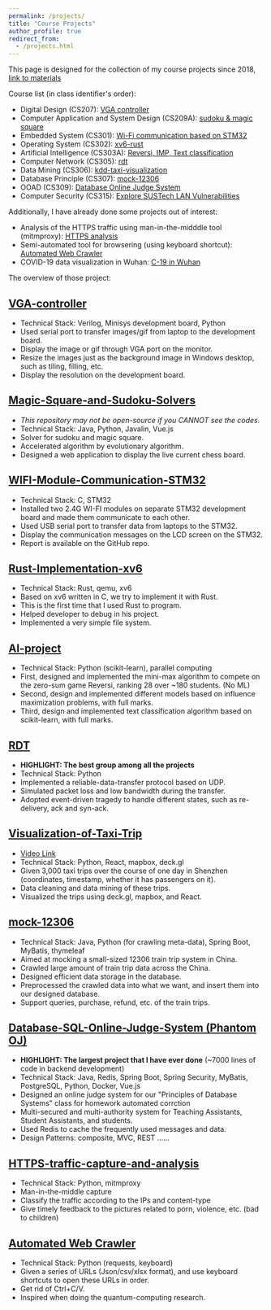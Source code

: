 ```yaml
---
permalink: /projects/
title: "Course Projects"
author_profile: true
redirect_from:
  - /projects.html
---
```


This page is designed for the collection of my course projects since 2018, [link to materials](https://github.com/lethal233/course-collections)

Course list (in class identifier's order):

- Digital Design (CS207): [VGA controller](https://github.com/assign-D-D/simple_VGA)
- Computer Application and System Design (CS209A): [sudoku & magic square](https://github.com/quantum-square)
- Embedded System (CS301): [Wi-Fi communication based on STM32](https://github.com/CS301-sustech-zmfl/wifi-communication)
- Operating System (CS302): [xv6-rust](https://github.com/CS301-sustech-zmfl/xv6-rust)
- Artificial Intelligence (CS303A): [Reversi, IMP, Text classification](https://github.com/lethal233/CS303A-projects)
- Computer Network (CS305): [rdt](https://github.com/zero-day-rdt/RDT)
- Data Mining (CS306): [kdd-taxi-visualization](https://github.com/kdd-taxi-visualization)
- Database Principle (CS307): [mock-12306](https://github.com/Select-60321/select-60321)
- OOAD (CS309): [Database Online Judge System](https://github.com/Phantom-OJ)
- Computer Security (CS315): [Explore SUSTech LAN Vulnerabilities](https://github.com/Phantom-OJ/CS315_THCipv6)

Additionally, I have already done some projects out of interest:

- Analysis of the HTTPS traffic using man-in-the-midddle tool (mitmproxy): [HTTPS analysis](https://github.com/mitmproxy-https-analysis/session_capture)
- Semi-automated tool for browsering (using keyboard shortcut): [Automated Web Crawler](https://github.com/lethal233/subtle-utils)
- COVID-19 data visualization in Wuhan: [C-19 in Wuhan](https://github.com/lethal233/Visualization-of-NCP-Data-in-Wuhan)

The overview of those project: 

## [VGA-controller](https://github.com/assign-D-D/simple_VGA)

- Technical Stack: Verilog, Minisys development board, Python
- Used serial port to transfer images/gif from laptop to the development board.
- Display the image or gif through VGA port on the monitor.
- Resize the images just as the background image in Windows desktop, such as tiling, filling, etc.
- Display the resolution on the development board.


## [Magic-Square-and-Sudoku-Solvers](https://github.com/quantum-square)

- _This repository may not be open-source if you CANNOT see the codes._
- Technical Stack: Java, Python, Javalin, Vue.js
- Solver for sudoku and magic square.
- Accelerated algorithm by evolutionary algorithm.
- Designed a web application to display the live current chess board.

## [WIFI-Module-Communication-STM32](https://github.com/CS301-sustech-zmfl/wifi-communication)

- Technical Stack: C, STM32
- Installed two 2.4G WI-FI modules on separate STM32 development board and made them communicate to each other.
- Used USB serial port to transfer data from laptops to the STM32.
- Display the communication messages on the LCD screen on the STM32.
- Report is available on the GitHub repo.

## [Rust-Implementation-xv6](https://github.com/CS301-sustech-zmfl/xv6-rust)

- Technical Stack: Rust, qemu, xv6
- Based on xv6 written in C, we try to implement it with Rust.
- This is the first time that I used Rust to program.
- Helped developer to debug in his project.
- Implemented a very simple file system.

## [AI-project](https://github.com/lethal233/CS303A-projects)

- Technical Stack: Python (scikit-learn), parallel computing
- First, designed and implemented the mini-max algorithm to compete on the zero-sum game Reversi, ranking 28 over ~180 students. (No ML)
- Second, design and implemented different models based on influence maximization problems, with full marks.
- Third, design and implemented text classification algorithm based on scikit-learn, with full marks.

## [RDT](https://github.com/zero-day-rdt/RDT)

- **HIGHLIGHT: The best group among all the projects**
- Technical Stack: Python
- Implemented a reliable-data-transfer protocol based on UDP.
- Simulated packet loss and low bandwidth during the transfer.
- Adopted event-driven tragedy to handle different states, such as re-delivery, ack and syn-ack.

## [Visualization-of-Taxi-Trip](https://github.com/kdd-taxi-visualization)

- [Video Link](https://www.bilibili.com/video/BV1Hv411V76c/)
- Technical Stack: Python, React, mapbox, deck.gl
- Given 3,000 taxi trips over the course of one day in Shenzhen (coordinates, timestamp, whether it has passengers on it).
- Data cleaning and data mining of these trips.
- Visualized the trips using deck.gl, mapbox, and React.

## [mock-12306](https://github.com/Select-60321/select-60321)

- Technical Stack: Java, Python (for crawling meta-data), Spring Boot, MyBatis, thymeleaf
- Aimed at mocking a small-sized 12306 train trip system in China.
- Crawled large amount of train trip data across the China.
- Designed efficient data storage in the database.
- Preprocessed the crawled data into what we want, and insert them into our designed database.
- Support queries, purchase, refund, etc. of the train trips. 

## [Database-SQL-Online-Judge-System (Phantom OJ)](https://github.com/Phantom-OJ)

- **HIGHLIGHT: The largest project that I have ever done** (~7000 lines of code in backend development)
- Technical Stack: Java, Redis, Spring Boot, Spring Security, MyBatis, PostgreSQL, Python, Docker, Vue.js
- Designed an online judge system for our "Principles of Database Systems" class for homework automated corrction
- Multi-secured and multi-authority system for Teaching Assistants, Student Assistants, and students.
- Used Redis to cache the frequently used messages and data.
- Design Patterns: composite, MVC, REST ......

## [HTTPS-traffic-capture-and-analysis](https://github.com/mitmproxy-https-analysis/session_capture)

- Technical Stack: Python, mitmproxy
- Man-in-the-middle capture
- Classify the traffic according to the IPs and content-type
- Give timely feedback to the pictures related to porn, violence, etc. (bad to children)

## [Automated Web Crawler](https://github.com/lethal233/subtle-utils)

- Technical Stack: Python (requests, keyboard)
- Given a series of URLs (Json/csv/xlsx format), and use keyboard shortcuts to open these URLs in order.
- Get rid of Ctrl+C/V.
- Inspired when doing the quantum-computing research.